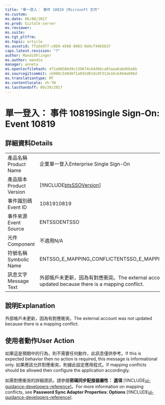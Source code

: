 ```yaml
---
title: "單一登入： 事件 10819 |Microsoft 文件"
ms.custom: 
ms.date: 06/08/2017
ms.prod: biztalk-server
ms.reviewer: 
ms.suite: 
ms.tgt_pltfrm: 
ms.topic: article
ms.assetid: ffa5e977-c8b9-4568-8963-0d4cf44b5637
caps.latest.revision: "7"
author: MandiOhlinger
ms.author: mandia
manager: anneta
ms.openlocfilehash: 4f2a98586d9c139674c64db6ca03aaa6abd6ba6b
ms.sourcegitcommit: cb908c540d8f1a692d01dc8f313e16cb4b4e696d
ms.translationtype: MT
ms.contentlocale: zh-TW
ms.lasthandoff: 09/20/2017
---
```

# <a name="single-sign-on-event-10819"></a><span data-ttu-id="2a749-102">單一登入： 事件 10819</span><span class="sxs-lookup"><span data-stu-id="2a749-102">Single Sign-On: Event 10819</span></span>
## <a name="details"></a><span data-ttu-id="2a749-103">詳細資料</span><span class="sxs-lookup"><span data-stu-id="2a749-103">Details</span></span>  
  
|||  
|-|-|  
|<span data-ttu-id="2a749-104">產品名稱</span><span class="sxs-lookup"><span data-stu-id="2a749-104">Product Name</span></span>|<span data-ttu-id="2a749-105">企業單一登入</span><span class="sxs-lookup"><span data-stu-id="2a749-105">Enterprise Single Sign-On</span></span>|  
|<span data-ttu-id="2a749-106">產品版本</span><span class="sxs-lookup"><span data-stu-id="2a749-106">Product Version</span></span>|[!INCLUDE[btsSSOVersion](../includes/btsssoversion-md.md)]|  
|<span data-ttu-id="2a749-107">事件識別碼</span><span class="sxs-lookup"><span data-stu-id="2a749-107">Event ID</span></span>|<span data-ttu-id="2a749-108">10819</span><span class="sxs-lookup"><span data-stu-id="2a749-108">10819</span></span>|  
|<span data-ttu-id="2a749-109">事件來源</span><span class="sxs-lookup"><span data-stu-id="2a749-109">Event Source</span></span>|<span data-ttu-id="2a749-110">ENTSSO</span><span class="sxs-lookup"><span data-stu-id="2a749-110">ENTSSO</span></span>|  
|<span data-ttu-id="2a749-111">元件</span><span class="sxs-lookup"><span data-stu-id="2a749-111">Component</span></span>|<span data-ttu-id="2a749-112">不適用</span><span class="sxs-lookup"><span data-stu-id="2a749-112">N/A</span></span>|  
|<span data-ttu-id="2a749-113">符號名稱</span><span class="sxs-lookup"><span data-stu-id="2a749-113">Symbolic Name</span></span>|<span data-ttu-id="2a749-114">ENTSSO_E_MAPPING_CONFLICT</span><span class="sxs-lookup"><span data-stu-id="2a749-114">ENTSSO_E_MAPPING_CONFLICT</span></span>|  
|<span data-ttu-id="2a749-115">訊息文字</span><span class="sxs-lookup"><span data-stu-id="2a749-115">Message Text</span></span>|<span data-ttu-id="2a749-116">外部帳戶未更新，因為有對應衝突。</span><span class="sxs-lookup"><span data-stu-id="2a749-116">The external account was not updated because there is a mapping conflict.</span></span>|  
  
## <a name="explanation"></a><span data-ttu-id="2a749-117">說明</span><span class="sxs-lookup"><span data-stu-id="2a749-117">Explanation</span></span>  
 <span data-ttu-id="2a749-118">外部帳戶未更新，因為有對應衝突。</span><span class="sxs-lookup"><span data-stu-id="2a749-118">The external account was not updated because there is a mapping conflict.</span></span>  
  
## <a name="user-action"></a><span data-ttu-id="2a749-119">使用者動作</span><span class="sxs-lookup"><span data-stu-id="2a749-119">User Action</span></span>  
 <span data-ttu-id="2a749-120">如果這是預期中的行為，則不需要任何動作，此訊息僅供參考。</span><span class="sxs-lookup"><span data-stu-id="2a749-120">If this is expected behavior then no action is required, this message is informational only.</span></span> <span data-ttu-id="2a749-121">如果應該允許對應衝突，則據此設定應用程式。</span><span class="sxs-lookup"><span data-stu-id="2a749-121">If mapping conflicts should be allowed then configure the application accordingly.</span></span>  
  
 <span data-ttu-id="2a749-122">如需對應衝突的詳細資訊，請參閱**密碼同步配接器屬性： 選項** [!INCLUDE[ui-guidance-developers-reference](../includes/ui-guidance-developers-reference.md)]。</span><span class="sxs-lookup"><span data-stu-id="2a749-122">For more information on mapping conflicts, see **Password Sync Adapter Properties: Options** [!INCLUDE[ui-guidance-developers-reference](../includes/ui-guidance-developers-reference.md)].</span></span>